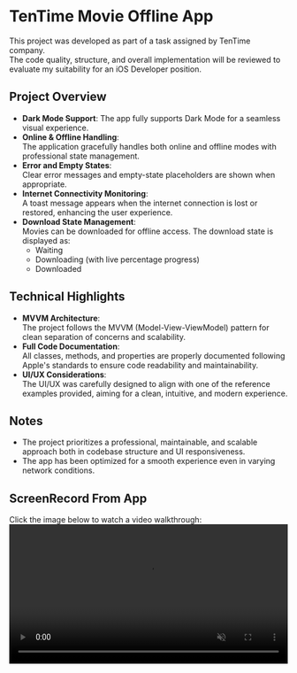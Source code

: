# TenTime Movie Offline App

This project was developed as part of a task assigned by TenTime company.  
The code quality, structure, and overall implementation will be reviewed to evaluate my suitability for an iOS Developer position.

## Project Overview

- **Dark Mode Support**: The app fully supports Dark Mode for a seamless visual experience.
- **Online & Offline Handling**:  
  The application gracefully handles both online and offline modes with professional state management.
- **Error and Empty States**:  
  Clear error messages and empty-state placeholders are shown when appropriate.
- **Internet Connectivity Monitoring**:  
  A toast message appears when the internet connection is lost or restored, enhancing the user experience.
- **Download State Management**:  
  Movies can be downloaded for offline access. The download state is displayed as:
  - Waiting
  - Downloading (with live percentage progress)
  - Downloaded

## Technical Highlights

- **MVVM Architecture**:  
  The project follows the MVVM (Model-View-ViewModel) pattern for clean separation of concerns and scalability.
- **Full Code Documentation**:  
  All classes, methods, and properties are properly documented following Apple's standards to ensure code readability and maintainability.
- **UI/UX Considerations**:  
  The UI/UX was carefully designed to align with one of the reference examples provided, aiming for a clean, intuitive, and modern experience.

## Notes

- The project prioritizes a professional, maintainable, and scalable approach both in codebase structure and UI responsiveness.
- The app has been optimized for a smooth experience even in varying network conditions.


## ScreenRecord From App
Click the image below to watch a video walkthrough:
<video width="100%" controls autoplay muted>
  <source src="Demo.mp4" type="video/mp4">
  Your browser does not support the video tag.
</video>
